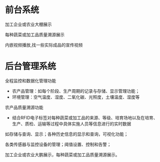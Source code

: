 # 前台系统

加工企业或农业大棚展示

每种蔬菜或加工品质量溯源展示

内嵌视频播放,找一些实际成品的宣传视频
# 后台管理系统

全程监控和数据化管理功能

- 农产品管理：如每个阶段、生产周期的记录与存储、显示管理功能； 
- 环境管理：空气温度、湿度、二氧化碳、光照度，土壤温度、湿度等

农产品质量溯源功能

- 结合RFID电子标签对每种蔬菜或加工品的来源、等级、培育场地以及在培育、生产、质检、运输等过程中具体实施人员等信息进行的实时数据

如存储与查询、显示；各种历史信息的显示和查询，可视化功能；

各类传感器与监控设备的管理；阈值设置、控制和告警；

加工企业或农业大鹏展示，每种蔬菜或加工品质量溯源展示。